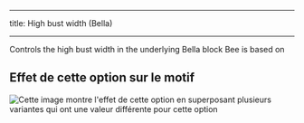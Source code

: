 ***

title: High bust width (Bella)

***

Controls the high bust width in the underlying Bella block Bee is based on

## Effet de cette option sur le motif

![Cette image montre l'effet de cette option en superposant plusieurs variantes qui ont une valeur différente pour cette option](bee_highbustwidth_sample.svg "Effet de cette option sur le motif")
